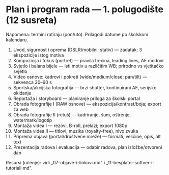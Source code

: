 # Plan i program rada — 1. polugodište (12 susreta)

Napomena: termini rotiraju (pon/uto). Prilagodi datume po školskom kalendaru.

1) Uvod, sigurnost i oprema (DSLR/mobilni; stativ) — zadatak: 3 ekspozicije istog motiva  
2) Kompozicija i fokus (portret) — pravila trećina, leading lines, AF modovi  
3) Svjetlo i balans bijele — isti motiv u različitim WB; prirodno vs vještačko svjetlo  
4) Video osnove: kadrovi i pokreti (wide/medium/close; pan/tilt) — sekvenca 30–60 s  
5) Sportska/akcijska fotografija — brzi shutter, kontinuirani AF, serijsko okidanje  
6) Reportaža i storyboard — planiranje priloga za školski portal  
7) Obrada fotografije I (RAW osnove) — ekspozicija/kontrast/boja; export za web  
8) Obrada fotografije II (retuš) — kadriranje, šum, oštrenje, watermark/logotip  
9) Montaža videa I — rezovi, B-roll, prelazi; export 1080p  
10) Montaža videa II — titlovi, muzika (royalty-free), nivo zvuka  
11) Priprema objava (portal/društvene mreže) — formati, veličine, opis, alt text  
12) Prezentacija radova i evaluacija — odabir radova, plan izložbe/otvoreni dan

Resursi (učenje): vidi „07-objave-i-linkovi.md" i „11-besplatni-softver-i-tutoriali.md".
